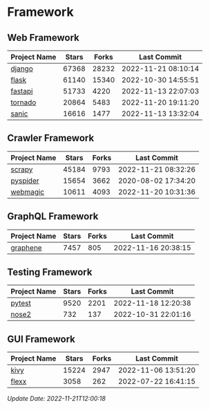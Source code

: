 # Framework

## Web Framework
| Project Name | Stars | Forks | Last Commit |
| ------------ | ----- | ----- | ----------- |
| [django](https://github.com/django/django) | 67368 | 28232 | 2022-11-21 08:10:14 |
| [flask](https://github.com/pallets/flask) | 61140 | 15340 | 2022-10-30 14:55:51 |
| [fastapi](https://github.com/tiangolo/fastapi) | 51733 | 4220 | 2022-11-13 22:07:03 |
| [tornado](https://github.com/tornadoweb/tornado) | 20864 | 5483 | 2022-11-20 19:11:20 |
| [sanic](https://github.com/sanic-org/sanic) | 16616 | 1477 | 2022-11-13 13:32:04 |

## Crawler Framework
| Project Name | Stars | Forks | Last Commit |
| ------------ | ----- | ----- | ----------- |
| [scrapy](https://github.com/scrapy/scrapy) | 45184 | 9793 | 2022-11-21 08:32:26 |
| [pyspider](https://github.com/binux/pyspider) | 15654 | 3662 | 2020-08-02 17:34:20 |
| [webmagic](https://github.com/code4craft/webmagic) | 10611 | 4093 | 2022-11-20 10:31:36 |

## GraphQL Framework
| Project Name | Stars | Forks | Last Commit |
| ------------ | ----- | ----- | ----------- |
| [graphene](https://github.com/graphql-python/graphene) | 7457 | 805 | 2022-11-16 20:38:15 |

## Testing Framework
| Project Name | Stars | Forks | Last Commit |
| ------------ | ----- | ----- | ----------- |
| [pytest](https://github.com/pytest-dev/pytest) | 9520 | 2201 | 2022-11-18 12:20:38 |
| [nose2](https://github.com/nose-devs/nose2) | 732 | 137 | 2022-10-31 22:01:16 |

## GUI Framework
| Project Name | Stars | Forks | Last Commit |
| ------------ | ----- | ----- | ----------- |
| [kivy](https://github.com/kivy/kivy) | 15224 | 2947 | 2022-11-06 13:51:20 |
| [flexx](https://github.com/flexxui/flexx) | 3058 | 262 | 2022-07-22 16:41:15 |

*Update Date: 2022-11-21T12:00:18*